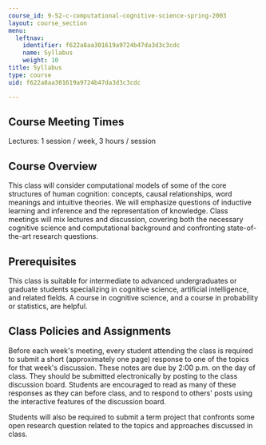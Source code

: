 ```yaml
---
course_id: 9-52-c-computational-cognitive-science-spring-2003
layout: course_section
menu:
  leftnav:
    identifier: f622a8aa301619a9724b47da3d3c3cdc
    name: Syllabus
    weight: 10
title: Syllabus
type: course
uid: f622a8aa301619a9724b47da3d3c3cdc

---
```


Course Meeting Times
--------------------

Lectures: 1 session / week, 3 hours / session

Course Overview
---------------

This class will consider computational models of some of the core structures of human cognition: concepts, causal relationships, word meanings and intuitive theories. We will emphasize questions of inductive learning and inference and the representation of knowledge. Class meetings will mix lectures and discussion, covering both the necessary cognitive science and computational background and confronting state-of-the-art research questions.

Prerequisites
-------------

This class is suitable for intermediate to advanced undergraduates or graduate students specializing in cognitive science, artificial intelligence, and related fields. A course in cognitive science, and a course in probability or statistics, are helpful.

Class Policies and Assignments
------------------------------

Before each week's meeting, every student attending the class is required to submit a short (approximately one page) response to one of the topics for that week's discussion. These notes are due by 2:00 p.m. on the day of class. They should be submitted electronically by posting to the class discussion board. Students are encouraged to read as many of these responses as they can before class, and to respond to others' posts using the interactive features of the discussion board.

Students will also be required to submit a term project that confronts some open research question related to the topics and approaches discussed in class.